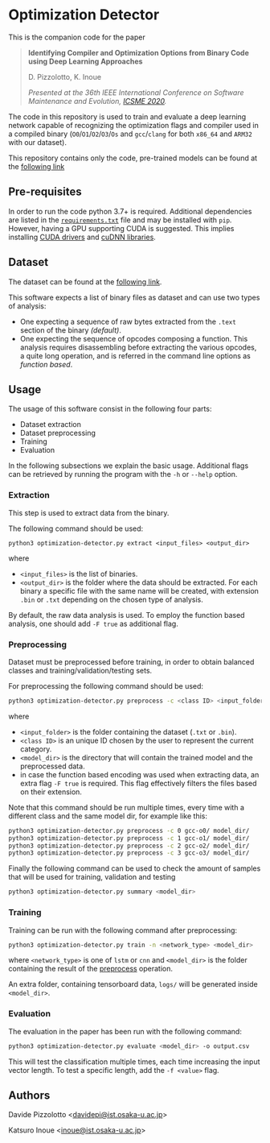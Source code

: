 # Optimization Detector
This is the companion code for the paper 
> **Identifying Compiler and Optimization Options from Binary Code using Deep
> Learning Approaches**
>
> D. Pizzolotto, K. Inoue
>
> *Presented at the 36th IEEE International Conference on Software
> Maintenance and Evolution,
> [ICSME 2020](https://icsme2020.github.io/index.html).*

The code in this repository is used to train and evaluate a deep learning
network capable of recognizing the optimization flags and compiler used in a
compiled binary (`O0`/`O1`/`O2`/`O3`/`Os` and `gcc`/`clang` for both
 `x86_64` and `ARM32` with our
dataset).
 
This repository contains only the code, pre-trained models can be found at the
[following link](https://zenodo.org/record/3865122#.X0XzttP7T_Q)
  
## Pre-requisites
In order to run the code python 3.7+ is required. Additional dependencies are
listed in the [`requirements.txt`](requirements.txt) file and may be
installed with `pip`.
However, having a GPU supporting CUDA is suggested. This implies installing 
[CUDA drivers](https://developer.nvidia.com/cuda-downloads) and
[cuDNN libraries](https://developer.nvidia.com/cudnn).

## Dataset
The dataset can be found at the 
[following link](https://zenodo.org/record/3865122#.X0XzttP7T_Q). 

This software expects a list of binary files as dataset and can use two
 types of analysis: 
- One expecting a sequence of raw bytes extracted from the `.text` section
of the binary *(default)*.
- One expecting the sequence of opcodes composing a function. This analysis
 requires disassembling before extracting the various opcodes, a quite long
  operation, and is referred in the command line options as *function based*.
 
 ## Usage
 The usage of this software consist in the following four parts:
 - Dataset extraction
 - Dataset preprocessing
 - Training
 - Evaluation
 
 In the following subsections we explain the basic usage. Additional flags
 can be retrieved by running the program with the `-h` or `--help` option.
 
 ### Extraction
 This step is used to extract data from the binary. 
 
 The following command should be used:
 ```
python3 optimization-detector.py extract <input_files> <output_dir>
```
where
- `<input_files>` is the list of binaries.
- `<output_dir>` is the folder where the data should be extracted. For each
 binary a specific file with the same name will be created, with extension
  `.bin` or `.txt` depending on the chosen type of analysis.
 
 By default, the raw data analysis is used. To employ the function based
  analysis, one should add `-F true` as additional flag.
  
 ### Preprocessing
 Dataset must be preprocessed before training, in order to obtain balanced
 classes and training/validation/testing sets. 
 
For preprocessing the following command should be used:
```bash
python3 optimization-detector.py preprocess -c <class ID> <input_folder> <model_dir> 
```
where 
- `<input_folder>` is the folder containing the dataset (`.txt` or `.bin`).
- `<class ID>` is an unique ID chosen by the user to represent the current
 category.
- `<model_dir>` is the directory that will contain the trained model and the
 preprocessed data.
- in case the function based encoding was used when extracting data, 
an extra flag `-F true` is required. This flag effectively filters the files
 based on their extension.

Note that this command should be run multiple times, every time with a
 different class and the same model dir, for example like this:
 ```bash
python3 optimization-detector.py preprocess -c 0 gcc-o0/ model_dir/
python3 optimization-detector.py preprocess -c 1 gcc-o1/ model_dir/ 
python3 optimization-detector.py preprocess -c 2 gcc-o2/ model_dir/
python3 optimization-detector.py preprocess -c 3 gcc-o3/ model_dir/  
 ```

Finally the following command can be used to check the amount of samples that 
will be used for training, validation and testing

```bash
python3 optimization-detector.py summary <model_dir>
```

### Training
Training can be run with the following command after preprocessing:
```bash
python3 optimization-detector.py train -n <network_type> <model_dir>
```

where `<network_type>` is one of `lstm` or `cnn` and `<model_dir>` is the
 folder containing the result of the [preprocess](#preprocessing) operation.

An extra folder, containing tensorboard data, `logs/` will be generated
 inside `<model_dir>`.

### Evaluation
The evaluation in the paper has been run with the following command:
```bash
python3 optimization-detector.py evaluate <model_dir> -o output.csv
```

This will test the classification multiple times, each time increasing the
 input vector length. To test a specific length, add the `-f <value>` flag.
 
 ## Authors

 Davide Pizzolotto <<davidepi@ist.osaka-u.ac.jp>>
 
 Katsuro Inoue <<inoue@ist.osaka-u.ac.jp>>